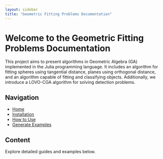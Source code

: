 ```yaml
---
layout: sidebar
title: "Geometric Fitting Problems Documentation"
---
```


# Welcome to the Geometric Fitting Problems Documentation

This project aims to present algorithms in Geometric Algebra (GA) implemented in the Julia programming language. It includes an algorithm for fitting spheres using tangential distance, planes using orthogonal distance, and an algorithm capable of fitting and classifying objects. Additionally, we introduce a LOVO-CGA algorithm for solving detection problems.

## Navigation

- [Home](./index.html)
- [Installation](./installation.html)
- [How to Use](./how_to_use.html)
- [Generate Examples](./examples.html)


## Content

Explore detailed guides and examples below.
